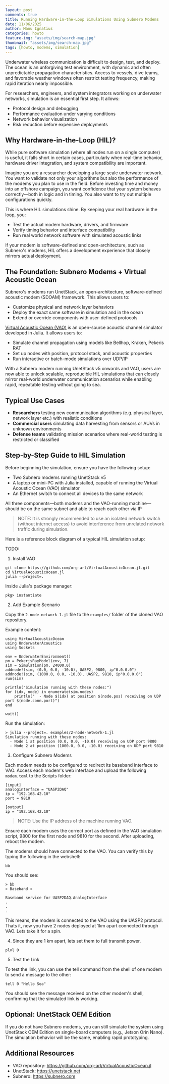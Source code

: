 ```yaml
---
layout: post
comments: true
title: Running Hardware-in-the-Loop Simulations Using Subnero Modems
date: 11/06/2025
author: Manu Ignatius
categories: howto
feature-img: "assets/img/search-map.jpg"
thumbnail: "assets/img/search-map.jpg"
tags: [howto, modems, simulation]
---
```


Underwater wireless communication is difficult to design, test, and deploy. The ocean is an unforgiving test environment, with dynamic and often unpredictable propagation characteristics. Access to vessels, dive teams, and favorable weather windows often restrict testing frequency, making rapid iteration nearly impossible.

For researchers, engineers, and system integrators working on underwater networks, simulation is an essential first step. It allows:
- Protocol design and debugging
- Performance evaluation under varying conditions
- Network behavior visualization
- Risk reduction before expensive deployments

## Why Hardware-in-the-Loop (HIL)?

While pure software simulation (where all nodes run on a single computer) is useful, it falls short in certain cases, particularly when real-time behavior, hardware driver integration, and system compatibility are important.

Imagine you are a researcher developing a large scale underwater network. You want to validate not only your algorithms but also the performance of the modems you plan to use in the field. Before investing time and money into an offshore campaign, you want confidence that your system behaves correctly—both in logic and in timing. You also want to try out multiple configurations quickly.

This is where HIL simulations shine. By keeping your real hardware in the loop, you:
- Test the actual modem hardware, drivers, and firmware
- Verify timing behavior and interface compatibility
- Run real world network software with simulated acoustic links

If your modem is software-defined and open-architecture, such as Subnero's modems, HIL offers a development experience that closely mirrors actual deployment.

## The Foundation: Subnero Modems + Virtual Acoustic Ocean

Subnero's modems run UnetStack, an open-architecture, software-defined acoustic modem (SDOAM) framework. This allows users to:
- Customize physical and network layer behaviors
- Deploy the exact same software in simulation and in the ocean
- Extend or override components with user-defined protocols

[Virtual Acoustic Ocean (VAO)](https://github.com/org-arl/VirtualAcousticOcean.jl) is an open-source acoustic channel simulator developed in Julia. It allows users to:
- Simulate channel propagation using models like Bellhop, Kraken, Pekeris RAT
- Set up nodes with position, protocol stack, and acoustic properties
- Run interactive or batch-mode simulations over UDP/IP

With a Subnero modem running UnetStack v5 onwards and VAO, users are now able to unlock scalable, reproducible HIL simulations that can closely mirror real-world underwater communication scenarios while enabling rapid, repeatable testing without going to sea.

## Typical Use Cases
- **Researchers** testing new communication algorithms (e.g. physical layer, network layer etc.) with realistic conditions
- **Commercial users** simulating data harvesting from sensors or AUVs in unknown environments
- **Defense teams** validating mission scenarios where real-world testing is restricted or classified

## Step-by-Step Guide to HIL Simulation

Before beginning the simulation, ensure you have the following setup:
- Two Subnero modems running UnetStack v5
- A laptop or mini-PC with Julia installed, capable of running the Virtual Acoustic Ocean (VAO) simulator
- An Ethernet switch to connect all devices to the same network

All three components—both modems and the VAO-running machine—should be on the same subnet and able to reach each other via IP

> NOTE: It is strongly recommended to use an isolated network switch (without internet access) to avoid interference from unrelated network traffic during simulation.

Here is a reference block diagram of a typical HIL simulation setup:

TODO:

1. Install VAO

```
git clone https://github.com/org-arl/VirtualAcousticOcean.jl.git
cd VirtualAcousticOcean.jl
julia --project=.
```

Inside Julia's package manager:

```
pkg> instantiate
```

2. Add Example Scenario

Copy the `2-node-network-1.jl` file to the `examples/` folder of the cloned VAO repository.

Example content:

```
using VirtualAcousticOcean
using UnderwaterAcoustics
using Sockets

env = UnderwaterEnvironment()
pm = PekerisRayModel(env, 7)
sim = Simulation(pm, 24000.0)
addnode!(sim, (0.0, 0.0, -10.0), UASP2, 9800, ip"0.0.0.0")
addnode!(sim, (1000.0, 0.0, -10.0), UASP2, 9810, ip"0.0.0.0")
run(sim)

println("Simulation running with these nodes:")
for (idx, node) in enumerate(sim.nodes)
    println("  - Node $(idx) at position $(node.pos) receiving on UDP port $(node.conn.port)")
end

wait()
```

Run the simulation:

```
> julia --project=. examples/2-node-network-1.jl
Simulation running with these nodes:
  - Node 1 at position (0.0, 0.0, -10.0) receiving on UDP port 9800
  - Node 2 at position (1000.0, 0.0, -10.0) receiving on UDP port 9810
```

3. Configure Subnero Modems

Each modem needs to be configured to redirect its baseband interface to VAO. Access each modem's web interface and upload the following `modem.toml` to the Scripts folder:

```
[input]
analoginterface = "UASP2DAQ"
ip = "192.168.42.10"
port = 9810

[output]
ip = "192.168.42.10"
```
> NOTE: Use the IP address of the machine running VAO.

Ensure each modem uses the correct port as defined in the VAO simulation script, 9800 for the first node and 9810 for the second. After uploading, reboot the modem.

The modems should have connected to the VAO. You can verify this by typing the following in the webshell:

```
bb
```

You should see:

```
> bb
« Baseband »

Baseband service for UASP2DAQ.AnalogInterface
.
.
.
```

This means, the modem is connected to the VAO using the UASP2 protocol. Thats it, now you have 2 nodes deployed at 1km apart connected through VAO. Lets take it for a spin.


4. Since they are 1 km apart, lets set them to full transmit power.

```
plvl 0
```

5. Test the Link

To test the link, you can use the tell command from the shell of one modem to send a message to the other:

```
tell 0 "Hello Sea"
```

You should see the message received on the other modem's shell, confirming that the simulated link is working.

## Optional: UnetStack OEM Edition

If you do not have Subnero modems, you can still simulate the system using UnetStack OEM Edition on single-board computers (e.g., Jetson Orin Nano). The simulation behavior will be the same, enabling rapid prototyping.

## Additional Resources

- VAO repository: https://github.com/org-arl/VirtualAcousticOcean.jl
- UnetStack: https://unetstack.net
- Subnero: https://subnero.com


